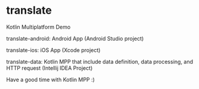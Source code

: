 # translate
Kotlin Multiplatform Demo

translate-android: Android App (Android Studio project)

translate-ios: iOS App (Xcode project)

translate-data: Kotlin MPP that include data definition, data processing, and HTTP request (Intellij IDEA Project)

Have a good time with Kotlin MPP :)